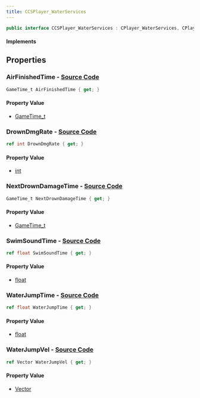 ```yaml
---
title: CCSPlayer_WaterServices
---
```


```csharp
public interface CCSPlayer_WaterServices : CPlayer_WaterServices, CPlayerPawnComponent, ISchemaClass<CPlayerPawnComponent>, ISchemaClass<CPlayer_WaterServices>, ISchemaClass<CCSPlayer_WaterServices>, ISchemaField, ISchemaClass, INativeHandle
```

#### Implements

## Properties

### **AirFinishedTime** - [Source Code](https://github.com/swiftly-solution/swiftlys2/blob/main/managed/src/SwiftlyS2.Generated/Schemas/Interfaces/CCSPlayer_WaterServices.cs#L20)

```csharp
GameTime_t AirFinishedTime { get; }
```

#### Property Value

- [GameTime_t](/docs/api/shared/schemadefinitions/gametime_t)

### **DrownDmgRate** - [Source Code](https://github.com/swiftly-solution/swiftlys2/blob/main/managed/src/SwiftlyS2.Generated/Schemas/Interfaces/CCSPlayer_WaterServices.cs#L18)

```csharp
ref int DrownDmgRate { get; }
```

#### Property Value

- [int](https://learn.microsoft.com/dotnet/api/system.int32)

### **NextDrownDamageTime** - [Source Code](https://github.com/swiftly-solution/swiftlys2/blob/main/managed/src/SwiftlyS2.Generated/Schemas/Interfaces/CCSPlayer_WaterServices.cs#L16)

```csharp
GameTime_t NextDrownDamageTime { get; }
```

#### Property Value

- [GameTime_t](/docs/api/shared/schemadefinitions/gametime_t)

### **SwimSoundTime** - [Source Code](https://github.com/swiftly-solution/swiftlys2/blob/main/managed/src/SwiftlyS2.Generated/Schemas/Interfaces/CCSPlayer_WaterServices.cs#L26)

```csharp
ref float SwimSoundTime { get; }
```

#### Property Value

- [float](https://learn.microsoft.com/dotnet/api/system.single)

### **WaterJumpTime** - [Source Code](https://github.com/swiftly-solution/swiftlys2/blob/main/managed/src/SwiftlyS2.Generated/Schemas/Interfaces/CCSPlayer_WaterServices.cs#L22)

```csharp
ref float WaterJumpTime { get; }
```

#### Property Value

- [float](https://learn.microsoft.com/dotnet/api/system.single)

### **WaterJumpVel** - [Source Code](https://github.com/swiftly-solution/swiftlys2/blob/main/managed/src/SwiftlyS2.Generated/Schemas/Interfaces/CCSPlayer_WaterServices.cs#L24)

```csharp
ref Vector WaterJumpVel { get; }
```

#### Property Value

- [Vector](/docs/api/shared/natives/vector)

